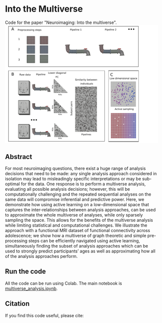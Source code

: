 # Into the Multiverse

Code for the paper "Neuroimaging: Into the multiverse".
![Image](figures/overview_analysis.png)

## Abstract
For most neuroimaging questions, there exist a huge range of analysis decisions
that need to be made: any single analysis approach considered in isolation may
lead to misleadingly specific interpretations or may be sub-optimal for the
data. One response is to perform a multiverse analysis, evaluating all possible
analysis decisions; however, this will be computationally challenging and the
repeated sequential analyses on the same data will compromise inferential and
predictive power. Here, we demonstrate how using active learning on a
low-dimensional space that captures the inter-relationships between analysis
approaches, can be used to approximate the whole multiverse of analyses, while
only sparsely sampling the space. This allows for the benefits of the multiverse
analysis while limiting statistical and computational challenges. We illustrate
the approach with a functional MRI dataset of functional connectivity across
adolescence; we show how a multiverse of graph theoretic and simple
pre-processing steps can be efficiently navigated using active learning,
simultaneously finding the subset of analysis approaches which can be used to
strongly predict participants’ ages as well as approximating how all of the
analysis approaches perform.

## Run the code
All the code can be run using Colab. The main notebook is
[multiverse_analysis.ipynb](https://github.com/JessyD/into-the-multiverse/blob/master/code/multiverse_analysis.ipynb).

## Citation
If you find this code useful, please cite:


